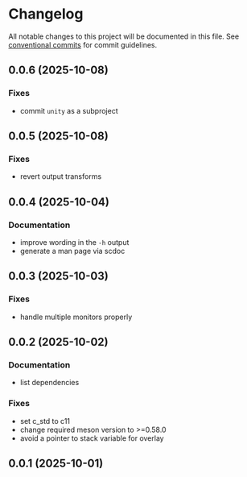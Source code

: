 # Changelog

All notable changes to this project will be documented in this file. See [conventional commits](https://www.conventionalcommits.org/) for commit guidelines.

## 0.0.6 (2025-10-08)

### Fixes

- commit `unity` as a subproject

## 0.0.5 (2025-10-08)

### Fixes

- revert output transforms

## 0.0.4 (2025-10-04)

### Documentation

- improve wording in the `-h` output
- generate a man page via scdoc

## 0.0.3 (2025-10-03)

### Fixes

- handle multiple monitors properly

## 0.0.2 (2025-10-02)

### Documentation

- list dependencies

### Fixes

- set c_std to c11
- change required meson version to >=0.58.0
- avoid a pointer to stack variable for overlay

## 0.0.1 (2025-10-01)
